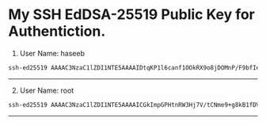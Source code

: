 # My SSH EdDSA-25519 Public Key for Authentiction.

1. User Name: haseeb
```bash
ssh-ed25519 AAAAC3NzaC1lZDI1NTE5AAAAIDtqKP1l6canf1OOkRX9o8jDOMnP/F9bfIeLl5u6FTZI haseeb
```
---
2. User Name: root
```bash
ssh-ed25519 AAAAC3NzaC1lZDI1NTE5AAAAICGkImpGPHtnRW3Hj7V/tCNme9+g8kB1fDVXLWLbRIRa root
```
---
